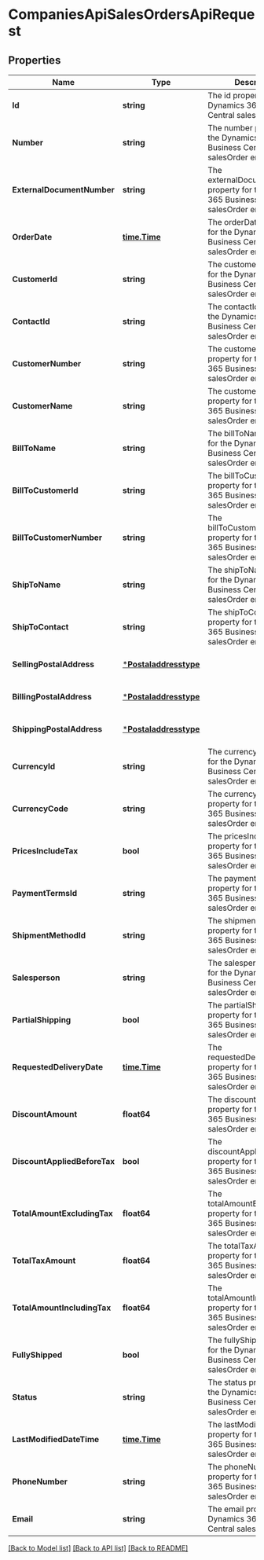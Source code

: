 # CompaniesApiSalesOrdersApiRequest

## Properties
Name | Type | Description | Notes
------------ | ------------- | ------------- | -------------
**Id** | **string** | The id property for the Dynamics 365 Business Central salesOrder entity | [optional] [default to null]
**Number** | **string** | The number property for the Dynamics 365 Business Central salesOrder entity | [optional] [default to null]
**ExternalDocumentNumber** | **string** | The externalDocumentNumber property for the Dynamics 365 Business Central salesOrder entity | [optional] [default to null]
**OrderDate** | [**time.Time**](time.Time.md) | The orderDate property for the Dynamics 365 Business Central salesOrder entity | [optional] [default to null]
**CustomerId** | **string** | The customerId property for the Dynamics 365 Business Central salesOrder entity | [optional] [default to null]
**ContactId** | **string** | The contactId property for the Dynamics 365 Business Central salesOrder entity | [optional] [default to null]
**CustomerNumber** | **string** | The customerNumber property for the Dynamics 365 Business Central salesOrder entity | [optional] [default to null]
**CustomerName** | **string** | The customerName property for the Dynamics 365 Business Central salesOrder entity | [optional] [default to null]
**BillToName** | **string** | The billToName property for the Dynamics 365 Business Central salesOrder entity | [optional] [default to null]
**BillToCustomerId** | **string** | The billToCustomerId property for the Dynamics 365 Business Central salesOrder entity | [optional] [default to null]
**BillToCustomerNumber** | **string** | The billToCustomerNumber property for the Dynamics 365 Business Central salesOrder entity | [optional] [default to null]
**ShipToName** | **string** | The shipToName property for the Dynamics 365 Business Central salesOrder entity | [optional] [default to null]
**ShipToContact** | **string** | The shipToContact property for the Dynamics 365 Business Central salesOrder entity | [optional] [default to null]
**SellingPostalAddress** | [***Postaladdresstype**](postaladdresstype.md) |  | [optional] [default to null]
**BillingPostalAddress** | [***Postaladdresstype**](postaladdresstype.md) |  | [optional] [default to null]
**ShippingPostalAddress** | [***Postaladdresstype**](postaladdresstype.md) |  | [optional] [default to null]
**CurrencyId** | **string** | The currencyId property for the Dynamics 365 Business Central salesOrder entity | [optional] [default to null]
**CurrencyCode** | **string** | The currencyCode property for the Dynamics 365 Business Central salesOrder entity | [optional] [default to null]
**PricesIncludeTax** | **bool** | The pricesIncludeTax property for the Dynamics 365 Business Central salesOrder entity | [optional] [default to null]
**PaymentTermsId** | **string** | The paymentTermsId property for the Dynamics 365 Business Central salesOrder entity | [optional] [default to null]
**ShipmentMethodId** | **string** | The shipmentMethodId property for the Dynamics 365 Business Central salesOrder entity | [optional] [default to null]
**Salesperson** | **string** | The salesperson property for the Dynamics 365 Business Central salesOrder entity | [optional] [default to null]
**PartialShipping** | **bool** | The partialShipping property for the Dynamics 365 Business Central salesOrder entity | [optional] [default to null]
**RequestedDeliveryDate** | [**time.Time**](time.Time.md) | The requestedDeliveryDate property for the Dynamics 365 Business Central salesOrder entity | [optional] [default to null]
**DiscountAmount** | **float64** | The discountAmount property for the Dynamics 365 Business Central salesOrder entity | [optional] [default to null]
**DiscountAppliedBeforeTax** | **bool** | The discountAppliedBeforeTax property for the Dynamics 365 Business Central salesOrder entity | [optional] [default to null]
**TotalAmountExcludingTax** | **float64** | The totalAmountExcludingTax property for the Dynamics 365 Business Central salesOrder entity | [optional] [default to null]
**TotalTaxAmount** | **float64** | The totalTaxAmount property for the Dynamics 365 Business Central salesOrder entity | [optional] [default to null]
**TotalAmountIncludingTax** | **float64** | The totalAmountIncludingTax property for the Dynamics 365 Business Central salesOrder entity | [optional] [default to null]
**FullyShipped** | **bool** | The fullyShipped property for the Dynamics 365 Business Central salesOrder entity | [optional] [default to null]
**Status** | **string** | The status property for the Dynamics 365 Business Central salesOrder entity | [optional] [default to null]
**LastModifiedDateTime** | [**time.Time**](time.Time.md) | The lastModifiedDateTime property for the Dynamics 365 Business Central salesOrder entity | [optional] [default to null]
**PhoneNumber** | **string** | The phoneNumber property for the Dynamics 365 Business Central salesOrder entity | [optional] [default to null]
**Email** | **string** | The email property for the Dynamics 365 Business Central salesOrder entity | [optional] [default to null]

[[Back to Model list]](../README.md#documentation-for-models) [[Back to API list]](../README.md#documentation-for-api-endpoints) [[Back to README]](../README.md)


